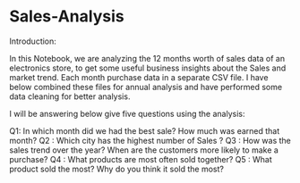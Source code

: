 # Sales-Analysis

Introduction:

In this Notebook, we are analyzing the 12 months worth of sales data of an electronics store, to get some useful business insights about the Sales and market trend. Each month purchase data in a separate CSV file.
I have below combined these files for annual analysis and have performed some data cleaning for better analysis.

I will be answering below give five questions using the analysis:

Q1: In which month did we had the best sale? How much was earned that month?
Q2 : Which city has the highest number of Sales ?
Q3 : How was the sales trend over the year? When are the customers more likely to make a purchase?
Q4 : What products are most often sold together?
Q5 : What product sold the most? Why do you think it sold the most?
